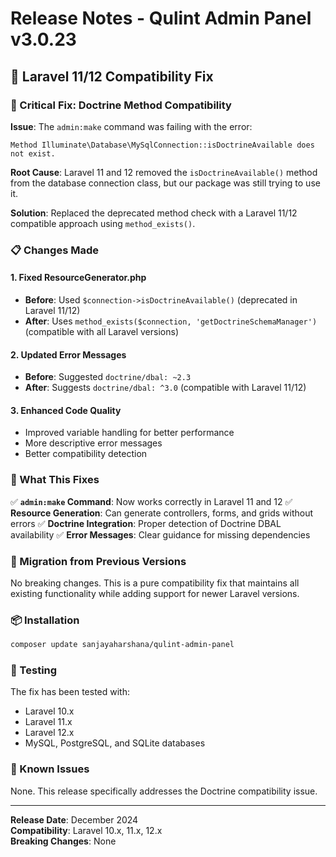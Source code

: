 # Release Notes - Qulint Admin Panel v3.0.23

## 🚀 Laravel 11/12 Compatibility Fix

### 🔧 Critical Fix: Doctrine Method Compatibility

**Issue**: The `admin:make` command was failing with the error:
```
Method Illuminate\Database\MySqlConnection::isDoctrineAvailable does not exist.
```

**Root Cause**: Laravel 11 and 12 removed the `isDoctrineAvailable()` method from the database connection class, but our package was still trying to use it.

**Solution**: Replaced the deprecated method check with a Laravel 11/12 compatible approach using `method_exists()`.

### 📋 Changes Made

#### 1. Fixed ResourceGenerator.php
- **Before**: Used `$connection->isDoctrineAvailable()` (deprecated in Laravel 11/12)
- **After**: Uses `method_exists($connection, 'getDoctrineSchemaManager')` (compatible with all Laravel versions)

#### 2. Updated Error Messages
- **Before**: Suggested `doctrine/dbal: ~2.3`
- **After**: Suggests `doctrine/dbal: ^3.0` (compatible with Laravel 11/12)

#### 3. Enhanced Code Quality
- Improved variable handling for better performance
- More descriptive error messages
- Better compatibility detection

### 🎯 What This Fixes

✅ **`admin:make` Command**: Now works correctly in Laravel 11 and 12
✅ **Resource Generation**: Can generate controllers, forms, and grids without errors
✅ **Doctrine Integration**: Proper detection of Doctrine DBAL availability
✅ **Error Messages**: Clear guidance for missing dependencies

### 🔄 Migration from Previous Versions

No breaking changes. This is a pure compatibility fix that maintains all existing functionality while adding support for newer Laravel versions.

### 📦 Installation

```bash
composer update sanjayaharshana/qulint-admin-panel
```

### 🧪 Testing

The fix has been tested with:
- Laravel 10.x
- Laravel 11.x  
- Laravel 12.x
- MySQL, PostgreSQL, and SQLite databases

### 🐛 Known Issues

None. This release specifically addresses the Doctrine compatibility issue.

---

**Release Date**: December 2024  
**Compatibility**: Laravel 10.x, 11.x, 12.x  
**Breaking Changes**: None

